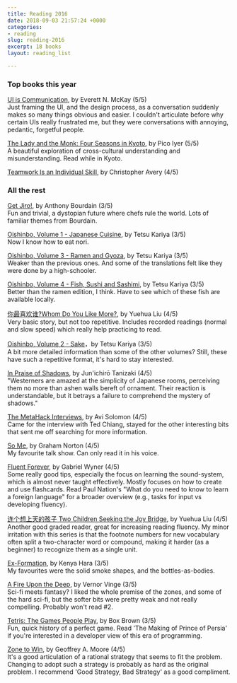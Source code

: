 ```yaml
---
title: Reading 2016
date: 2018-09-03 21:57:24 +0000
categories:
- reading
slug: reading-2016
excerpt: 18 books
layout: reading_list

---
```

### Top books this year

[UI is Communication](https://www.amazon.com/UI-Communication-Intuitive-Interfaces-Effective/dp/0123969808/), by Everett N. McKay (5/5)  
Just framing the UI, and the design process, as a conversation suddenly makes so many things obvious and easier. I couldn't articulate before why certain UIs really frustrated me, but they were conversations with annoying, pedantic, forgetful people.

[The Lady and the Monk: Four Seasons in Kyoto](https://www.amazon.com/Lady-Monk-Four-Seasons-Kyoto/dp/0679738347/), by Pico Iyer (5/5)  
A beautiful exploration of cross-cultural understanding and misunderstanding. Read while in Kyoto.

[Teamwork Is an Individual Skill](https://www.amazon.com/Teamwork-Individual-Skill-Getting-Responsibility/dp/1576751554/), by Christopher Avery (4/5)

### All the rest

[Get Jiro!](https://www.amazon.com/Get-Jiro-Anthony-Bourdain/dp/1401228283/), by Anthony Bourdain (3/5)  
Fun and trivial, a dystopian future where chefs rule the world. Lots of familiar themes from Bourdain.

[Oishinbo, Volume 1 - Japanese Cuisine](https://www.amazon.com/OISHINBO-JAPANESE-CUISINE-Tetsu-Kariya/dp/1421521393/), by Tetsu Kariya (3/5)  
Now I know how to eat nori.

[Oishinbo, Volume 3 - Ramen and Gyoza](https://www.amazon.com/Oishinbo-Carte-Vol-Ramen-Gyoza/dp/1421521415/), by Tetsu Kariya (3/5)  
Weaker than the previous ones. And some of the translations felt like they were done by a high-schooler.

[Oishinbo, Volume 4 - Fish, Sushi and Sashimi](https://www.amazon.com/Oishinbo-Carte-Vol-Sushi-Sashimi/dp/1421521423/), by Tetsu Kariya (3/5)  
Better than the ramen edition, I think. Have to see which of these fish are available locally.

[你最喜欢谁?Whom Do You Like More?](https://www.amazon.com/Chinese-Breeze-300-word-Graded-Reader/dp/7301141556/), by Yuehua Liu (4/5)  
Very basic story, but not too repetitive. Includes recorded readings (normal and slow speed) which really help practicing to read.

[Oishinbo, Volume 2 - Sake](https://www.amazon.com/Oishinbo-%C3%A0-Carte-Vol-Sake/dp/1421521407/)，by Tetsu Kariya (3/5)  
A bit more detailed information than some of the other volumes? Still, these have such a repetitive format, it's hard to stay interested.

[In Praise of Shadows](https://www.amazon.com/Praise-Shadows-Junichiro-Tanizaki/dp/0918172020/), by Jun'ichirō Tanizaki (4/5)  
"Westerners are amazed at the simplicity of Japanese rooms, perceiving them no more than ashen walls bereft of ornament. Their reaction is understandable, but it betrays a failure to comprehend the mystery of shadows."

[The MetaHack Interviews](https://www.amazon.com/MetaHack-Interviews-Ted-Chiang-ebook/dp/B00AGU3HMC/), by Avi Solomon (4/5)  
Came for the interview with Ted Chiang, stayed for the other interesting bits that sent me off searching for more information.

[So Me](https://www.amazon.com/So-Me-Graham-Norton/dp/0340833491/), by Graham Norton (4/5)  
My favourite talk show. Can only read it in his voice.

[Fluent Forever](https://www.amazon.com/Fluent-Forever-Learn-Language-Forget/dp/0385348118/), by Gabriel Wyner (4/5)  
Some really good tips, especially the focus on learning the sound-system, which is almost never taught effectively. Mostly focuses on how to create and use flashcards. Read Paul Nation's "What do you need to know to learn a foreign language" for a broader overview (e.g., tasks for input vs developing fluency).

[连个想上天的孩子 Two Children Seeking the Joy Bridge](https://www.amazon.com/Children-Seeking-Bridge-Chinese-Breeze/dp/7301079214/), by Yuehua Liu (4/5)  
Another good graded reader, great for increasing reading fluency. My minor irritation with this series is that the footnote numbers for new vocabulary often split a two-character word or compound, making it harder (as a beginner) to recognize them as a single unit.

[Ex-Formation](https://www.amazon.com/Ex-formation-Kenya-Hara/dp/3037784660/), by Kenya Hara (3/5)  
My favourites were the solid smoke shapes, and the bottles-as-bodies.

[A Fire Upon the Deep](https://www.amazon.com/Fire-Upon-Deep-Zones-Thought/dp/0812515285/), by Vernor Vinge (3/5)  
Sci-fi meets fantasy? I liked the whole premise of the zones, and some of the hard sci-fi, but the softer bits were pretty weak and not really compelling. Probably won't read #2.

[Tetris: The Games People Play](https://www.amazon.com/Tetris-Games-People-Box-Brown/dp/162672315X/), by Box Brown (3/5)  
Fun, quick history of a perfect game. Read 'The Making of Prince of Persia' if you're interested in a developer view of this era of programming.

[Zone to Win](https://www.amazon.com/Zone-Win-Organizing-Compete-Disruption/dp/1682302113/), by Geoffrey A. Moore (4/5)  
It's a good articulation of a rational strategy that seems to fit the problem. Changing to adopt such a strategy is probably as hard as the original problem. I recommend 'Good Strategy, Bad Strategy' as a good compliment.